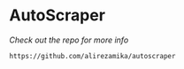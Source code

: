 # AutoScraper

_Check out the repo for more info_
```bash
https://github.com/alirezamika/autoscraper
```
